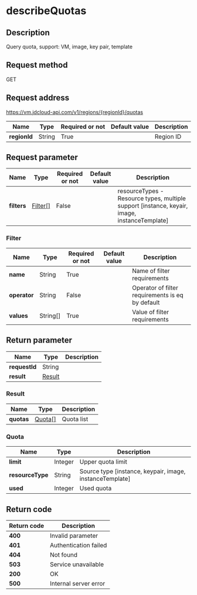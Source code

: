 # describeQuotas


## Description
Query quota, support: VM, image, key pair, template


## Request method
GET

## Request address
https://vm.jdcloud-api.com/v1/regions/{regionId}/quotas

|Name|Type|Required or not|Default value|Description|
|---|---|---|---|---|
|**regionId**|String|True||Region ID|

## Request parameter
|Name|Type|Required or not|Default value|Description|
|---|---|---|---|---|
|**filters**|[Filter[]](##Filter)|False||resourceTypes - Resource types, multiple support [instance, keyair, image, instanceTemplate]<br>|

### <a name="Filter">Filter</a>
|Name|Type|Required or not|Default value|Description|
|---|---|---|---|---|
|**name**|String|True||Name of filter requirements|
|**operator**|String|False||Operator of filter requirements is eq by default|
|**values**|String[]|True||Value of filter requirements|

## Return parameter
|Name|Type|Description|
|---|---|---|
|**requestId**|String||
|**result**|[Result](##Result)||


### <a name="Result">Result</a>
|Name|Type|Description|
|---|---|---|
|**quotas**|[Quota[]](##Quota)|Quota list|
### <a name="Quota">Quota</a>
|Name|Type|Description|
|---|---|---|
|**limit**|Integer|Upper quota limit|
|**resourceType**|String|Source type [instance, keypair, image, instanceTemplate]|
|**used**|Integer|Used quota|

## Return code
|Return code|Description|
|---|---|
|**400**|Invalid parameter|
|**401**|Authentication failed|
|**404**|Not found|
|**503**|Service unavailable|
|**200**|OK|
|**500**|Internal server error|
